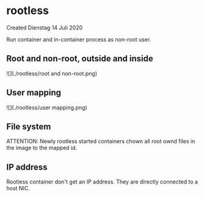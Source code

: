 # rootless
Created Dienstag 14 Juli 2020

Run container and in-container process as non-root user.

Root and non-root, outside and inside
-------------------------------------
![](./rootless/root and non-root.png)

User mapping
------------
![](./rootless/user mapping.png)

File system
-----------
ATTENTION: Newly rootless started containers chown all root ownd files in the image to the mapped id.

IP address
----------
Rootless container don't get an IP address. They are directly connected to a host NIC.

